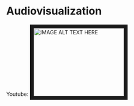 # Audiovisualization

Youtube:
<a href="http://www.youtube.com/watch?feature=player_embedded&v=-OiAnpzOILU
" target="_blank"><img src="http://img.youtube.com/vi/-OiAnpzOILU/0.jpg" 
alt="IMAGE ALT TEXT HERE" width="240" height="180" border="10" /></a>
